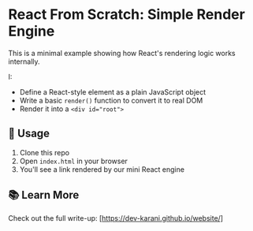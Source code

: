 # React From Scratch: Simple Render Engine

This is a minimal example showing how React's rendering logic works internally.

I:
- Define a React-style element as a plain JavaScript object
- Write a basic `render()` function to convert it to real DOM
- Render it into a `<div id="root">`

## 🔧 Usage

1. Clone this repo
2. Open `index.html` in your browser
3. You'll see a link rendered by our mini React engine

## 📚 Learn More

Check out the full write-up: [https://dev-karani.github.io/website/]
